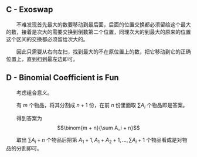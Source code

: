 ## C - Exoswap
&emsp;&emsp;不难发现首先最大的数要移动到最后面，后面的位置交换都必须留给这个最大的数，接着是次大的需要交换到倒数第二个位置，同理次大的到最大的原来的位置这个区间的交换都必须留给次大的。

&emsp;&emsp;因此只需要从右向左扫，找到最大的不在原位置上的数，把它移动到它的正确位置上，直到扫到最左边即可。

## D - Binomial Coefficient is Fun
&emsp;&emsp;考虑组合意义。

&emsp;&emsp;有 $m$ 个物品，将其分割成 $n + 1$ 份，在前 $n$ 份里面取 $\sum A_i$ 个物品即是答案。

&emsp;&emsp;得到答案为 $$\binom{m + n}{\sum A_i + n}$$

&emsp;&emsp;取出 $\sum A_i + n$ 个物品后把第 $A_1 + 1, A_1 + A_2 + 1, ... , \sum A_i + 1$ 个物品看成是对物品的分割即可。